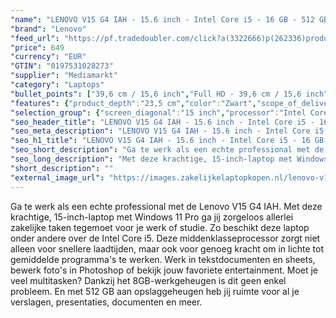```yaml
---
"name": "LENOVO V15 G4 IAH - 15.6 inch - Intel Core i5 - 16 GB - 512 GB - Windows 11 Pro"
"brand": "Lenovo"
"feed_url": "https://pf.tradedoubler.com/click?a(3322666)p(262336)product(50617-1797038)ttid(3)url(https%3A%2F%2Fwww.mediamarkt.nl%2Fnl%2Fproduct%2F_lenovo-v15-g4-iah-156-inch-intel-core-i5-8-gb-512-gb-windows-11-pro-1797038.html%3Futm_source%3Dtradedoubler%26utm_medium%3Daff-comparison%26utm_term%3D1797038)"
"price": 649
"currency": "EUR"
"GTIN": "0197531028273"
"supplier": "Mediamarkt"
"category": "Laptops"
"bullet_points": ["39,6 cm / 15,6 inch","Full HD - 39,6 cm / 15,6 inch","SSD , 512 GB","1x USB 2.0, 1x USB 3.2 (Gen 1), 1x USB 3.2 (Gen 1, Type-C), 1x netwerkaansluiting (RJ45), 1x HDMI 1.4b, 1x hoofdtelefoon-/microfooncombo","Lithium polymer","35.9 cm x 1.99 cm x 23.5 cm /"]
"features": {"product_depth":"23,5 cm","color":"Zwart","scope_of_delivery":"Laptop, AC-adapter (65W), handleiding","additional_update_information":"Voor zover op de afbeeldingen apps worden getoond, geldt dat MediaMarkt niet kan garanderen dat de apps tijdens de volledige levensduur van het product goed zullen blijven functioneren. Dit hangt af van het beleid van de fabrikant.","battery_capacity":"38 Wh","bluetooth":"Ja","manufacturer_guarantee":"2 jaar","panel_type":"IPS (In-Plane Switching)","touchscreen":"Nee","product_width":"35,9 cm","processor_speed_with_turbo":"4.5 GHz","weight":"1,65 kg","processor_clock_rate":"2.5 GHz","product_height":"1,99 cm","hard_disk_1":"SSD , 512 GB","image_quality":"Full HD","ram_configuration":"1x 8 GB","dimensions_weight":"35.9 cm x 1.99 cm x 23.5 cm /","memory_speeds":"3200 MHz","integrated_mike":"Ja","speakers":"Ja","convertibility":"Vast scherm","depth":"23,5 cm","screen_diagonal_inches":"15.6 inch","model_year":"2023","manufacturer_part_number":"83FS003WMH","shipping_costs":"0.00","screen_type":"Mat scherm","memory_size":"16 GB","product_introduction_date":"2023-09-13","processor_brand":"Intel®","wlan_standards":"WiFi 6 (802.11AX)","delivery_time":"1","bluetooth_version":"5.1","number_of_processor_cores":"12","brightness":"300 cd/m²","image_ratio":"16:9","short_description":"V15 G4 IAH - 83FS003WMH","warranty_note":"2Y Depot","product_manufacturer":"LENOVO","height":"1,99 cm","screen_diagonal_cm":"39,6 cm","screen_diagonal_cm_inch":"39,6 cm / 15,6 inch","processor":"Intel Core i5-12500H","battery_type":"Lithium polymer","product_type":"Laptop","capacity_of_1_hard_disk":"512 GB","type_of_1_hard_disk":"SSD","special_features":"TPM 2.0 securitychip, privacy shutter","front_camera":"Ja","resolution":"1920 x 1080","integrated_webcam":"Ja","processor_model":"Core™ i5","total_storage_space_in_gb":"512 GB","wlan":"Ja","ram_type":"DDR4","previous_price":"","manufacturer_supported_software_updates":"Ja","connections":"1x USB 2.0, 1x USB 3.2 (Gen 1), 1x USB 3.2 (Gen 1, Type-C), 1x netwerkaansluiting (RJ45), 1x HDMI 1.4b, 1x hoofdtelefoon-/microfooncombo","total_storage_space":"512 GB","operating_system":"Windows"}
"selection_group": {"screen_diagonal":"15 inch","processor":"Intel Core i5","changed_price_past_3_days":false}
"seo_header_title": "LENOVO V15 G4 IAH - 15.6 inch - Intel Core i5 - 16 GB - 512 GB - Windows 11 Pro"
"seo_meta_description": "LENOVO V15 G4 IAH - 15.6 inch - Intel Core i5 - 16 GB - 512 GB - Windows 11 Pro"
"seo_h1_title": "LENOVO V15 G4 IAH - 15.6 inch - Intel Core i5 - 16 GB - 512 GB - Windows 11 Pro"
"seo_short_description": "Ga te werk als een echte professional met de Lenovo V15 G4 IAH."
"seo_long_description": "Met deze krachtige, 15-inch-laptop met Windows 11 Pro ga jij zorgeloos allerlei zakelijke taken tegemoet voor je werk of studie. Zo beschikt deze laptop onder andere over de Intel Core i5. Deze middenklasseprocessor zorgt niet alleen voor snellere laadtijden, maar ook voor genoeg kracht om in lichte tot gemiddelde programma's te werken. Werk in tekstdocumenten en sheets, bewerk foto's in Photoshop of bekijk jouw favoriete entertainment. Moet je veel multitasken? Dankzij het 8GB-werkgeheugen is dit geen enkel probleem. En met 512 GB aan opslaggeheugen heb jij ruimte voor al je verslagen, presentaties, documenten en meer."
"short_description": ""
"external_image_url": "https://images.zakelijkelaptopkopen.nl/lenovo-v15-g4-iah-156-inch-intel-core-i5-8-gb-512-gb-windows-11-pro-1797038.webp"
---
```


Ga te werk als een echte professional met de Lenovo V15 G4 IAH. Met deze krachtige, 15-inch-laptop met Windows 11 Pro ga jij zorgeloos allerlei zakelijke taken tegemoet voor je werk of studie. Zo beschikt deze laptop onder andere over de Intel Core i5. Deze middenklasseprocessor zorgt niet alleen voor snellere laadtijden, maar ook voor genoeg kracht om in lichte tot gemiddelde programma's te werken. Werk in tekstdocumenten en sheets, bewerk foto's in Photoshop of bekijk jouw favoriete entertainment. Moet je veel multitasken? Dankzij het 8GB-werkgeheugen is dit geen enkel probleem. En met 512 GB aan opslaggeheugen heb jij ruimte voor al je verslagen, presentaties, documenten en meer.